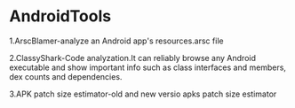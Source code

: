 # AndroidTools

1.ArscBlamer-analyze an Android app's resources.arsc file 

2.ClassyShark-Code analyzation.It can reliably browse any Android executable and show important info such as class interfaces and members,
dex counts and dependencies.

3.APK patch size estimator-old and new versio apks patch size estimator


